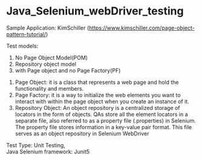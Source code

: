 # Java_Selenium_webDriver_testing

Sample Application: 
KimSchiller (https://www.kimschiller.com/page-object-pattern-tutorial/)

Test models:
1) No Page Object Model(POM)
2) Repository object model
3) with Page object and no Page Factory(PF)

1. Page Object: it is a class that represents a web page and hold the functionality and members.
2. Page Factory: it is a way to initialize the web elements you want to interact with within the page object when you create an instance of it.
3. Repository Object: An object repository is a centralized storage of locators in the form of objects. QAs store all the element locators in a separate file, also referred to as a property file (.properties) in Selenium. The property file stores information in a key-value pair format. This file serves as an object repository in Selenium WebDriver

Test Type: Unit Testing,  
Java Selenium framework: Junit5
